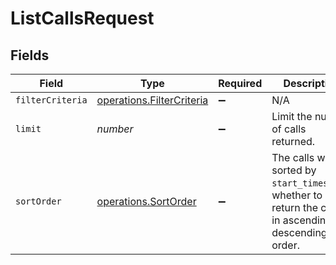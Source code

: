 # ListCallsRequest


## Fields

| Field                                                                                                        | Type                                                                                                         | Required                                                                                                     | Description                                                                                                  |
| ------------------------------------------------------------------------------------------------------------ | ------------------------------------------------------------------------------------------------------------ | ------------------------------------------------------------------------------------------------------------ | ------------------------------------------------------------------------------------------------------------ |
| `filterCriteria`                                                                                             | [operations.FilterCriteria](../../models/operations/filtercriteria.md)                                       | :heavy_minus_sign:                                                                                           | N/A                                                                                                          |
| `limit`                                                                                                      | *number*                                                                                                     | :heavy_minus_sign:                                                                                           | Limit the number of calls returned.                                                                          |
| `sortOrder`                                                                                                  | [operations.SortOrder](../../models/operations/sortorder.md)                                                 | :heavy_minus_sign:                                                                                           | The calls will be sorted by `start_timestamp`, whether to return the calls in ascending or descending order. |